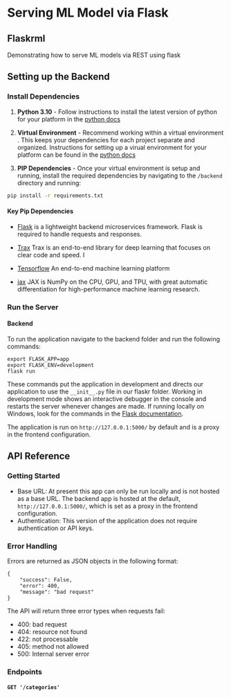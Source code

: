 # Serving ML Model via Flask

## Flaskrml

Demonstrating how to serve ML models via REST using flask 

## Setting up the Backend

### Install Dependencies

1. **Python 3.10** - Follow instructions to install the latest version of python for your platform in the [python docs](https://docs.python.org/3/using/unix.html#getting-and-installing-the-latest-version-of-python)

2. **Virtual Environment** - Recommend working within a virtual environment . This keeps your dependencies for each project separate and organized. Instructions for setting up a virual environment for your platform can be found in the [python docs](https://packaging.python.org/guides/installing-using-pip-and-virtual-environments/)

3. **PIP Dependencies** - Once your virtual environment is setup and running, install the required dependencies by navigating to the `/backend` directory and running:

```bash
pip install -r requirements.txt
```

#### Key Pip Dependencies

- [Flask](http://flask.pocoo.org/) is a lightweight backend microservices framework. Flask is required to handle requests and responses.

- [Trax](https://github.com/google/trax) Trax is an end-to-end library for deep learning that focuses on clear code and speed. I

- [Tensorflow](https://www.tensorflow.org/) An end-to-end machine learning platform

- [jax](https://jax.readthedocs.io/en/latest/notebooks/quickstart.html) JAX is NumPy on the CPU, GPU, and TPU, with great automatic differentiation for high-performance machine learning research.

### Run the Server


#### Backend
To run the application navigate to the backend folder and  run the following commands: 
```
export FLASK_APP=app
export FLASK_ENV=development
flask run
```

These commands put the application in development and directs our application to use the `__init__.py` file in our flaskr folder. Working in development mode shows an interactive debugger in the console and restarts the server whenever changes are made. If running locally on Windows, look for the commands in the [Flask documentation](http://flask.pocoo.org/docs/1.0/tutorial/factory/).

The application is run on `http://127.0.0.1:5000/` by default and is a proxy in the frontend configuration. 

## API Reference

### Getting Started
- Base URL: At present this app can only be run locally and is not hosted as a base URL. The backend app is hosted at the default, `http://127.0.0.1:5000/`, which is set as a proxy in the frontend configuration. 
- Authentication: This version of the application does not require authentication or API keys. 

### Error Handling
Errors are returned as JSON objects in the following format:
```
{
    "success": False, 
    "error": 400,
    "message": "bad request"
}
```
The API will return three error types when requests fail:
- 400: bad request
- 404: resource not found
- 422: not processable 
- 405: method not allowed
- 500: Internal server error

### Endpoints 

#### `GET '/categories'`

